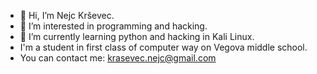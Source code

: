 - 👋  Hi, I’m Nejc Krševec.
- 👀  I’m interested in programming and hacking.
- 🌱  I’m currently learning python and hacking in Kali Linux. 
- I'm a student in first class of computer way on Vegova middle school.
- You can contact me: krasevec.nejc@gmail.com 

<!---
nk1505/nk1505 is a ✨ special ✨ repository because its `README.md` (this file) appears on your GitHub profile.
You can click the Preview link to take a look at your changes.
--->
